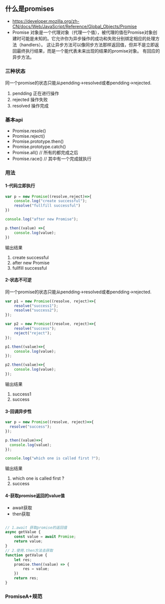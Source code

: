 ## 什么是promises
- https://developer.mozilla.org/zh-CN/docs/Web/JavaScript/Reference/Global_Objects/Promise
- Promise 对象是一个代理对象（代理一个值），被代理的值在Promise对象创建时可能是未知的。它允许你为异步操作的成功和失败分别绑定相应的处理方法（handlers）。 这让异步方法可以像同步方法那样返回值，但并不是立即返回最终执行结果，而是一个能代表未来出现的结果的promise对象。
有回应的异步方法。

### 三种状态
同一个promise的状态只能从pendding->resolved或者pendding->rejected.

1. pendding 正在进行操作
2. rejected 操作失败
3. resolved 操作完成

### 基本api
- Promise.resole()
- Promise.reject()
- Promise.prototype.then()
- Promise.prototype.catch()
- Promise.all() // 所有的都完成之后
- Promise.race() // 其中有一个完成就执行

### 用法
#### 1-代码立即执行
```javascript
var p = new Promise((resolve,reject)=>{
    console.log("create successful");
    resolve("fullfill successful")
})

console.log("after new Promise");

p.then((value) =>{
    console.log(value);
})
```
输出结果
1. create successful
2. after new Promise
3. fullfill successful

#### 2-状态不可逆
同一个promise的状态只能从pendding->resolved或者pendding->rejected.
```javascript
var p1 = new Promise((resolve, reject)=>{
    resolve("success1");
    resolve("success2");
});

var p2 = new Promise((resolve, reject)=>{
    resolve("success");
    reject("reject");
});

p1.then((value)=>{
    console.log(value);
});

p2.then((value)=>{
    console.log(value);
});
```
输出结果
1. success1
2. success

#### 3-回调异步性
```javascript
var p = new Promise((resolve, reject)=>{
  resolve("success");
});

p.then((value)=>{
  console.log(value);
});

console.log("which one is called first ?");

```
输出结果
1. which one is called first ?
2. success


#### 4-获取promise返回的value值
- await获取
- then获取

```javascript

// 1.await 获取promise的返回值
async getValue {
    const value = await Promise;
    return value;
}
// 2.使用.then方法去获取
function getValue {
    let res;
    promise.then((value) => {
        res = value;
    })
    return res;
}

```

### PromiseA+规范